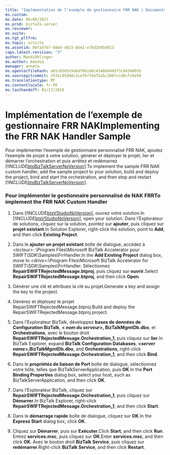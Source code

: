 ```yaml
---
title: "Implémentation de l’exemple de gestionnaire FRR NAK | Documents Microsoft"
ms.custom: 
ms.date: 06/08/2017
ms.prod: biztalk-server
ms.reviewer: 
ms.suite: 
ms.tgt_pltfrm: 
ms.topic: article
ms.assetid: 80fa5fb7-6864-4923-b641-e76d2b95d923
caps.latest.revision: "3"
author: MandiOhlinger
ms.author: mandia
manager: anneta
ms.openlocfilehash: a91c0303c9abdf6b1d8c434869445f3c84348935
ms.sourcegitcommit: 3fd1c85d9dc2ce7b77da75a5c2087cc48cfcbe50
ms.translationtype: MT
ms.contentlocale: fr-FR
ms.lasthandoff: 01/17/2018
---
```

# <a name="implementing-the-frr-nak-handler-sample"></a><span data-ttu-id="b22c0-102">Implémentation de l’exemple de gestionnaire FRR NAK</span><span class="sxs-lookup"><span data-stu-id="b22c0-102">Implementing the FRR NAK Handler Sample</span></span>
<span data-ttu-id="b22c0-103">Pour implémenter l’exemple de gestionnaire personnalisé FRR NAK, ajoutez l’exemple de projet à votre solution, générer et déployer le projet, lier et démarrer l’orchestration et puis arrêtez et redémarrez [!INCLUDE[btsBizTalkServerNoVersion](../../includes/btsbiztalkservernoversion-md.md)].</span><span class="sxs-lookup"><span data-stu-id="b22c0-103">To implement the sample FRR NAK custom handler, add the sample project to your solution, build and deploy the project, bind and start the orchestration, and then stop and restart [!INCLUDE[btsBizTalkServerNoVersion](../../includes/btsbiztalkservernoversion-md.md)].</span></span>  
  
### <a name="to-implement-the-frr-nak-custom-handler"></a><span data-ttu-id="b22c0-104">Pour implémenter le gestionnaire personnalisé de NAK FRR</span><span class="sxs-lookup"><span data-stu-id="b22c0-104">To implement the FRR NAK Custom Handler</span></span>  
  
1.  <span data-ttu-id="b22c0-105">Dans [!INCLUDE[btsVStudioNoVersion](../../includes/btsvstudionoversion-md.md)], ouvrez votre solution.</span><span class="sxs-lookup"><span data-stu-id="b22c0-105">In [!INCLUDE[btsVStudioNoVersion](../../includes/btsvstudionoversion-md.md)], open your solution.</span></span> <span data-ttu-id="b22c0-106">Dans l’Explorateur de solutions, cliquez sur la solution, pointez sur **ajouter**, puis cliquez sur **projet existant**.</span><span class="sxs-lookup"><span data-stu-id="b22c0-106">In Solution Explorer, right-click the solution, point to **Add**, and then click **Existing Project**.</span></span>  
  
2.  <span data-ttu-id="b22c0-107">Dans le **ajouter un projet existant** boîte de dialogue, accédez à  *\<lecteur\>*: \Program Files\Microsoft BizTalk Accelerator pour SWIFT\SDK\Samples\FrrHandler.</span><span class="sxs-lookup"><span data-stu-id="b22c0-107">In the **Add Existing Project** dialog box, move to *\<drive\>*:\Program Files\Microsoft BizTalk Accelerator for SWIFT\SDK\Samples\FrrHandler.</span></span> <span data-ttu-id="b22c0-108">Sélectionnez **RepairSWIFTRejectedMessage.btproj**, puis cliquez sur **ouvrir**.</span><span class="sxs-lookup"><span data-stu-id="b22c0-108">Select **RepairSWIFTRejectedMessage.btproj**, and then click **Open**.</span></span>  
  
3.  <span data-ttu-id="b22c0-109">Générer une clé et attribuez la clé au projet.</span><span class="sxs-lookup"><span data-stu-id="b22c0-109">Generate a key and assign the key to the project.</span></span>  
  
4.  <span data-ttu-id="b22c0-110">Générez et déployez le projet RepairSWIFTRejectedMessage.btproj.</span><span class="sxs-lookup"><span data-stu-id="b22c0-110">Build and deploy the RepairSWIFTRejectedMessage.btproj project.</span></span>  
  
5.  <span data-ttu-id="b22c0-111">Dans l’Explorateur BizTalk, développez **bases de données de Configuration BizTalk**,  **\< *nom du serveur*\>, BizTalkMgmtDb.dbo**, et  **Orchestrations**, avec le bouton droit **RepairSWIFTRejectedMessage.Orchestration_1**, puis cliquez sur **lier**.</span><span class="sxs-lookup"><span data-stu-id="b22c0-111">In BizTalk Explorer, expand **BizTalk Configuration Databases**, **\<*server name*\>,BizTalkMgmtDb.dbo**, and **Orchestrations**, right-click **RepairSWIFTRejectedMessage.Orchestration_1**, and then click **Bind**.</span></span>  
  
6.  <span data-ttu-id="b22c0-112">Dans le **propriétés de liaison de Port** boîte de dialogue, sélectionnez votre hôte, telles que BizTalkServerApplication, puis **OK**.</span><span class="sxs-lookup"><span data-stu-id="b22c0-112">In the **Port Binding Properties** dialog box, select your host, such as BizTalkServerApplication, and then click **OK**.</span></span>  
  
7.  <span data-ttu-id="b22c0-113">Dans l’Explorateur BizTalk, cliquez sur **RepairSWIFTRejectedMessage.Orchestration_1**, puis cliquez sur **Démarrer**.</span><span class="sxs-lookup"><span data-stu-id="b22c0-113">In BizTalk Explorer, right-click **RepairSWIFTRejectedMessage.Orchestration_1**, and then click **Start**.</span></span>  
  
8.  <span data-ttu-id="b22c0-114">Dans le **démarrage rapide** boîte de dialogue, cliquez sur **OK**.</span><span class="sxs-lookup"><span data-stu-id="b22c0-114">In the **Express Start** dialog box, click **OK**.</span></span>  
  
9. <span data-ttu-id="b22c0-115">Cliquez sur **Démarrer**, puis sur **Exécuter**.</span><span class="sxs-lookup"><span data-stu-id="b22c0-115">Click **Start**, and then click **Run**.</span></span> <span data-ttu-id="b22c0-116">Entrez **services.msc**, puis cliquez sur **OK**.</span><span class="sxs-lookup"><span data-stu-id="b22c0-116">Enter **services.msc**, and then click **OK**.</span></span> <span data-ttu-id="b22c0-117">Avec le bouton droit **BizTalk Service**, puis cliquez sur **redémarrer**.</span><span class="sxs-lookup"><span data-stu-id="b22c0-117">Right-click **BizTalk Service**, and then click **Restart**.</span></span>